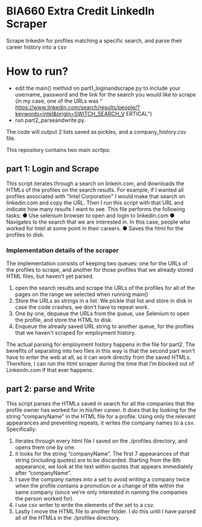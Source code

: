 # BIA660 Extra Credit LinkedIn Scraper

Scrape linkedin for profiles matching a specific search, and parse their career history into a csv

# How to run?
- edit the main() method on part1_loginandscrape.py to include your username, password
and the link for the search you would like to scrape (in my case, one of the URLs was
“​https://www.linkedin.com/search/results/people/?keywords=intel&origin=SWITCH_SEARCH_V
ERTICAL​”)
- run part2_parseandwrite.py.

The code will output 2 lists saved as pickles, and a company_history.csv file.

This repository contains two main scritps:
## part 1: Login and Scrape
This script iterates through a search on linkein.com, and downloads the HTMLs of the profiles on the search results.
For example, if I wanted all profiles associated with "Intel Corporation" I would make that search on linkedin.com and copy the URL. Then I run this script with that URL and indicate how many results I want to see.
This file performs the following tasks:
  ● Use selenium browser to open and login to linkedin.com
  ● Navigates to the search that we are interested in. In this case, people who worked for
  Intel at some point in their careers.
  ● Saves the html for the profiles to disk.

### Implementation details of the scraper
The implementation consists of keeping two queues: one for the URLs of the profiles to scrape,
and another for those profiles that we already stored HTML files, but haven't yet parsed.
1. open the search results and scrape the URLs of the profiles for all of the pages on the
range we selected when running main()
2. Store the URLs as strings in a list. We pickle that list and store in disk in case the code
crashes, we don't have to repeat work.
3. One by one, dequeue the URLs from the queue, use Selenium to open the profile, and
store the HTML to disk.
4. Enqueue the already saved URL string to another queue, for the profiles that we haven't
scraped for employment history.

The actual parsing for employment history happens in the file for part2. The benefits of
separating into two files in this way is that the second part won't have to enter the web at all, as
it can work directly from the saved HTMLs. Therefore, I can run the html scraper during the time
that I’m blocked out of LinkeinIn.com if that ever happens.


## part 2: parse and Write
This script parses the HTMLs saved in search for all the companies that the profile owner has worked for in his/her career.
It does that by looking for the string “companyName” in the HTML file for a profile. Using only the relevant appearances and preventing repeats, it writes the company names to a csv.
Specifically:
1. iterates through every html file I saved on the ./profiles directory, and opens them one by
one.
2. it looks for the string “companyName”. The first 7 appearances of that string
(including quotes) are to be discarded. Starting from the 8th appearance, we look at the
text within quotes that appears immediately after “companyName”.
3. I save the company names into a set to avoid writing a company twice when the profile
contains a promotion or a change of title within the same company (since we're only
interested in naming the companies the person worked for).
4. I use csv writer to write the elements of the set to a csv.
5. Lastly I move the HTML file to another folder. I do this until I have parsed all of the
HTMLs in the ./profiles directory.

